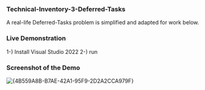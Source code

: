 ### Technical-Inventory-3-Deferred-Tasks
A real-life Deferred-Tasks problem is simplified and adapted for work below. 

### Live Demonstration
1-) Install Visual Studio 2022
2-) run 

### Screenshot of the Demo
![{4B559A8B-B7AE-42A1-95F9-2D2A2CCA979F}](https://github.com/user-attachments/assets/104d8371-7693-4d1a-ab65-a6da0bc92202)
